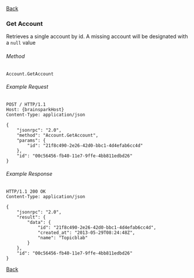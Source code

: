 [Back](README.md)

### Get Account

Retrieves a single account by id. A missing account will be designated with a `null` value

###### Method
```
Account.GetAccount
```

###### Example Request
```http
POST / HTTP/1.1
Host: {brainsparkHost}
Content-Type: application/json

{
	"jsonrpc": "2.0",
	"method": "Account.GetAccount",
	"params": {
		"id": "21f8c490-2e26-42d0-bbc1-4d4efab6cc4d"
	},
	"id": "00c56456-fb40-11e7-9ffe-4bb811edbd26"
}
```

###### Example Response
```http
HTTP/1.1 200 OK
Content-Type: application/json

{
	"jsonrpc": "2.0",
	"result": {
		"data": {
			"id": "21f8c490-2e26-42d0-bbc1-4d4efab6cc4d",
			"created_at": "2013-05-29T08:24:48Z",
			"name": "Topicblab"
		}
	},
	"id": "00c56456-fb40-11e7-9ffe-4bb811edbd26"
}
```

[Back](README.md)